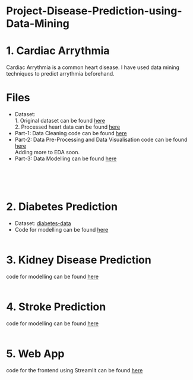 # Project-Disease-Prediction-using-Data-Mining

# 1. Cardiac Arrythmia<br>
Cardiac Arrythmia is a common heart disease. I have used data mining techniques to predict arrythmia beforehand.
<br>
# Files <br>
+ Dataset: <br>1. Original dataset can be found <a href ="https://github.com/harsh2k1/Multi-Class-Disease-Prediction/blob/main/Final%20Code/Cardiac%20Arrythmia/data/arrhythmia.csv">here</a><br>2. Processed heart data can be found <a href ="https://github.com/harsh2k1/Multi-Class-Disease-Prediction/blob/main/Final%20Code/Cardiac%20Arrythmia/data/processedheartdata.csv">here</a><br>
+ Part-1: Data Cleaning code can be found <a href = "https://github.com/harsh2k1/Multi-Class-Disease-Prediction/blob/main/Final%20Code/Cardiac%20Arrythmia/CardiacArrythmiaPrediction_Part1-DataCleaning.ipynb">here</a><br>
+ Part-2: Data Pre-Processing and Data Visualisation code can be found <a href = "https://github.com/harsh2k1/Multi-Class-Disease-Prediction/blob/main/Final%20Code/Cardiac%20Arrythmia/CardiacArrythmiaPrediction-Part2-DataVisualisation.ipynb">here</a><br>Adding more to EDA soon.<br>
+ Part-3: Data Modelling can be found <a href = "https://github.com/harsh2k1/Multi-Class-Disease-Prediction/blob/main/Final%20Code/Cardiac%20Arrythmia/CardiacArrythmiaPrediction-Part3-Modelling.ipynb">here</a><br><br>


<br><br>
# 2. Diabetes Prediction
+ Dataset: <a href = "https://github.com/harsh2k1/Multi-Class-Disease-Prediction/blob/main/Final%20Code/Diabetes/diabetes.csv">diabetes-data</a>
+ Code for modelling can be found <a href = "https://github.com/harsh2k1/Multi-Class-Disease-Prediction/blob/main/Final%20Code/Diabetes/DiabetesPrediction.ipynb">here</a>
<br><br>
# 3. Kidney Disease Prediction
code for modelling can be found <a href = "https://github.com/harsh2k1/Project-Multiple-Disease-Prediction-Web-App/blob/main/kidneyDiseasePrediction.ipynb">here</a>
<br><br>
# 4. Stroke Prediction
code for modelling can be found <a href = 'https://github.com/harsh2k1/Project-Multiple-Disease-Prediction-Web-App/blob/main/Stroke_Prediction.ipynb'>here</a>
<br><br>
# 5. Web App
code for the frontend using Streamlit can be found <a href = 'https://github.com/harsh2k1/Project-Multiple-Disease-Prediction-Web-App/blob/main/app.py'>here</a>
